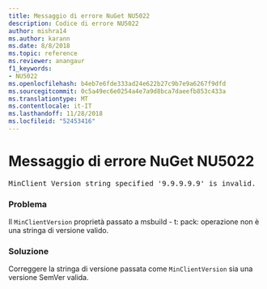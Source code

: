 ```yaml
---
title: Messaggio di errore NuGet NU5022
description: Codice di errore NU5022
author: mishra14
ms.author: karann
ms.date: 8/8/2018
ms.topic: reference
ms.reviewer: anangaur
f1_keywords:
- NU5022
ms.openlocfilehash: b4eb7e6fde333ad24e622b27c9b7e9a6267f9dfd
ms.sourcegitcommit: 0c5a49ec6e0254a4e7a9d8bca7daeefb853c433a
ms.translationtype: MT
ms.contentlocale: it-IT
ms.lasthandoff: 11/28/2018
ms.locfileid: "52453416"
---
```

# <a name="nuget-error-nu5022"></a>Messaggio di errore NuGet NU5022
<pre>MinClient Version string specified '9.9.9.9.9' is invalid.</pre>

### <a name="issue"></a>Problema

Il `MinClientVersion` proprietà passato a msbuild - t: pack: operazione non è una stringa di versione valido.


### <a name="solution"></a>Soluzione

Correggere la stringa di versione passata come `MinClientVersion` sia una versione SemVer valida.

